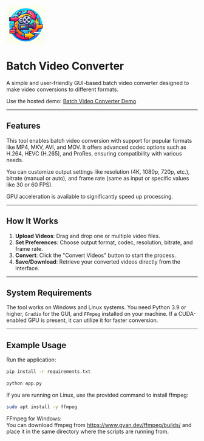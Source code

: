 <img src="icon.png" width="100" alt="alt text">

# Batch Video Converter

A simple and user-friendly GUI-based batch video converter designed to make video conversions to different formats.

Use the hosted demo:
[Batch Video Converter Demo](https://huggingface.co/spaces/reab5555/Batch-Video-Converter)

---

## Features

This tool enables batch video conversion with support for popular formats like MP4, MKV, AVI, and MOV. It offers advanced codec options such as H.264, HEVC (H.265), and ProRes, ensuring compatibility with various needs.  

You can customize output settings like resolution (4K, 1080p, 720p, etc.), bitrate (manual or auto), and frame rate (same as input or specific values like 30 or 60 FPS). 

GPU acceleration is available to significantly speed up processing.

---

## How It Works

1. **Upload Videos**: Drag and drop one or multiple video files.
2. **Set Preferences**: Choose output format, codec, resolution, bitrate, and frame rate.
4. **Convert**: Click the "Convert Videos" button to start the process.
5. **Save/Download**: Retrieve your converted videos directly from the interface.

---

## System Requirements

The tool works on Windows and Linux systems. You need Python 3.9 or higher, `Gradio` for the GUI, and `FFmpeg` installed on your machine. If a CUDA-enabled GPU is present, it can utilize it for faster conversion.

---

## Example Usage

Run the application:
```bash
pip install -r requirements.txt
```
```bash
python app.py
```

If you are running on Linux, use the provided command to install ffmpeg:
```bash
sudo apt install -y ffmpeg
```

FFmpeg for Windows:   
You can download ffmpeg from https://www.gyan.dev/ffmpeg/builds/ and place it in the same directory where the scripts are running from.

